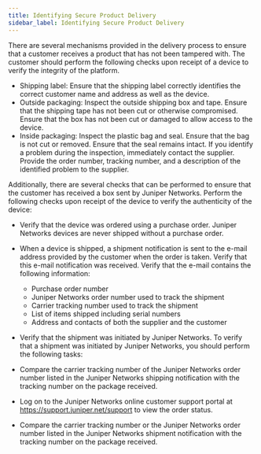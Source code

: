 ```yaml
---
title: Identifying Secure Product Delivery
sidebar_label: Identifying Secure Product Delivery
---
```


There are several mechanisms provided in the delivery process to ensure that a customer receives a product that has not been tampered with. The customer should perform the following checks upon receipt of a device to verify the integrity of the platform.

- Shipping label: Ensure that the shipping label correctly identifies the correct customer name and address as well as the device.
- Outside packaging: Inspect the outside shipping box and tape. Ensure that the shipping tape has not been cut or otherwise compromised. Ensure that the box has not been cut or damaged to allow access to the device.
- Inside packaging: Inspect the plastic bag and seal. Ensure that the bag is not cut or removed. Ensure that the seal remains intact.
If you identify a problem during the inspection,  immediately contact the supplier. Provide the order number, tracking number, and a description of the identified problem to the supplier.

Additionally, there are several checks that can be performed to ensure that the customer has received a box sent by Juniper Networks. Perform the following checks upon receipt of the device to verify the authenticity of the device:

- Verify that the device was ordered using a purchase order. Juniper Networks devices are never shipped without a purchase order.
- When a device is shipped, a shipment notification is sent to the e-mail address provided by the customer when the order is taken. Verify that this e-mail notification was received. Verify that the e-mail contains the following information:
	- Purchase order number
	- Juniper Networks order number used to track the shipment
	- Carrier tracking number used to track the shipment
	- List of items shipped including serial numbers
	- Address and contacts of both the supplier and the customer

- Verify that the shipment was initiated by Juniper Networks. To verify that a shipment was initiated by Juniper Networks, you should perform the following tasks:
- Compare the carrier tracking number of the Juniper Networks order number listed in the Juniper Networks shipping notification with the tracking number on the package received.
- Log on to the Juniper Networks online customer support portal at https://support.juniper.net/support to view the order status. 
- Compare the carrier tracking number or the Juniper Networks order number listed in the Juniper Networks shipment notification with the tracking number on the package received.